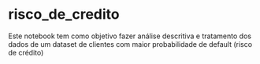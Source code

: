# risco_de_credito
Este notebook tem como objetivo fazer análise descritiva e tratamento dos dados de um dataset de clientes com maior probabilidade de default (risco de crédito)
